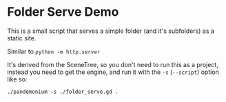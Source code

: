 # Folder Serve Demo

This is a small script that serves a simple folder (and it's subfolders) as a static site.

Similar to `python -m http.server`

It's derived from the SceneTree, so you don't need to run this as a project, 
instead you need to get the engine, and run it with the `-s` (`--script`) option like so:

`./pandemonium -s ./folder_serve.gd .`


